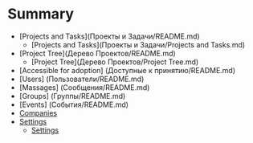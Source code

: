 # Summary

* [Projects and Tasks](Проекты и Задачи/README.md)
    * [Projects and Tasks](Проекты и Задачи/Projects and Tasks.md)
* [Project Tree](Дерево Проектов/README.md)
    * [Project Tree](Дерево Проектов/Project Tree.md)
* [Accessible for adoption] (Доступные к принятию/README.md)
* [Users] (Пользователи/README.md)
* [Massages] (Сообщения/README.md)
* [Groups] (Группы/README.md)
* [Events] (События/README.md)
* [Companies](Компании/README.md)
* [Settings](Настройки/README.md)
    * [Settings](Настройки/Settings.md)